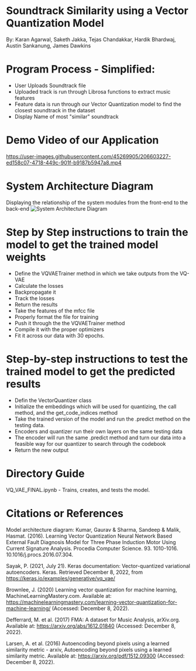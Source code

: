 
# Soundtrack Similarity using a Vector Quantization Model
By: Karan Agarwal, Saketh Jakka, Tejas Chandakkar, Hardik Bhardwaj, Austin Sankanung, James Dawkins

# Program Process - Simplified:
  - User Uploads Soundtrack file
  - Uploaded track is run through Librosa functions to extract music features
  - Feature data is run through our Vector Quantization model to find the closest soundtrack in the dataset
  - Display Name of most "similar" soundtrack

# Demo Video of our Application
https://user-images.githubusercontent.com/45269905/206603227-ed158c07-4718-449c-901f-b9187b5947a8.mp4

# System Architecture Diagram
  Displaying the relationship of the system modules from the front-end to the back-end
  ![System Architecture Diagram](https://user-images.githubusercontent.com/113549755/206785473-2c493913-6017-450b-86d0-4d4127c0d50f.png)
  
  
# Step by Step instructions to train the model to get the trained model weights
- Define the VQVAETrainer method in which we take outputs from the VQ-VAE
- Calculate the losses 
- Backpropagate it
- Track the losses
- Return the results 
- Take the features of the mfcc file
- Properly format the file for training
- Push it through the the VQVAETrainer method
- Compile it with the proper optimizers
- Fit it across our data with 30 epochs. 

# Step-by-step instructions to test the trained model to get the predicted results
- Defin the VectorQuantizer class 
- Initialize the embeddings which will be used for quantizing, the call method, and the get_code_indices method 
- Take the trained version of the model and run the .predict method on the testing data. 
- Encoders and quantizer run their own layers on the same testing data 
- The encoder will run the same .predict method and turn our data into a feasible way for our quantizer to search through the codebook
- Return the new output
  
# Directory Guide
VQ_VAE_FINAL.ipynb - Trains, creates, and tests the model.

# Citations or References
  Model architecture diagram: Kumar, Gaurav & Sharma, Sandeep & Malik, Hasmat. (2016). Learning Vector Quantization Neural Network Based External Fault Diagnosis Model for Three Phase Induction Motor Using Current Signature Analysis. Procedia Computer Science. 93. 1010-1016. 10.1016/j.procs.2016.07.304. 
  
 Sayak, P. (2021, July 21). Keras documentation: Vector-quantized variational autoencoders. Keras. Retrieved December 8, 2022, from https://keras.io/examples/generative/vq_vae/  
 
Brownlee, J. (2020) Learning vector quantization for machine learning, MachineLearningMastery.com. Available at: https://machinelearningmastery.com/learning-vector-quantization-for-machine-learning/ (Accessed: December 8, 2022). 


Defferrard, M. et al. (2017) FMA: A dataset for Music Analysis, arXiv.org. Available at: https://arxiv.org/abs/1612.01840 (Accessed: December 8, 2022). 


Larsen, A. et al. (2016) Autoencoding beyond pixels using a learned similarity metric - arxiv, Autoencoding beyond pixels using a learned similarity metric. Available at: https://arxiv.org/pdf/1512.09300 (Accessed: December 8, 2022). 

 








  



